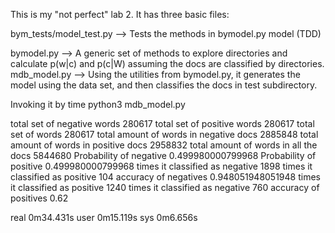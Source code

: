 This is my "not perfect" lab 2.
It has three basic files:

bym_tests/model_test.py --> Tests the methods in bymodel.py model (TDD)

bymodel.py --> A generic set of methods to explore directories and calculate p(w|c) and p(c|W) assuming the docs are
               classified by directories.
mdb_model.py --> Using the utilities from bymodel.py, it generates the model using the data set, and then classifies
                the docs in test subdirectory.


Invoking it by time python3 mdb_model.py


total set of negative words 280617
total set of positive words 280617
total set of words 280617
total amount of words in negative docs 2885848
total amount of words in positive docs 2958832
total amount of words in all the docs 5844680
Probability of negative 0.499980000799968
Probability of positive 0.499980000799968
times it classified as negative 1898
times it classified as positive 104
accuracy of negatives 0.948051948051948
times it classified as positive 1240
times it classified as negative 760
accuracy of positives 0.62

real	0m34.431s
user	0m15.119s
sys	0m6.656s


